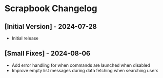 # Scrapbook Changelog

## [Initial Version] - 2024-07-28

- Initial release
  
## [Small Fixes] - 2024-08-06

- Add error handling for when commands are launched when disabled
- Improve empty list messages during data fetching when searching users
